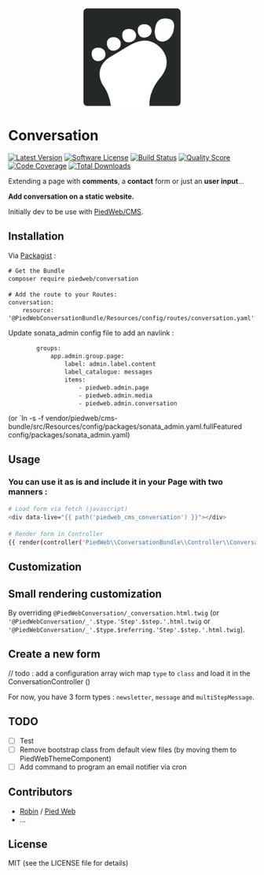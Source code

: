 <p align="center"><a href="https://dev.piedweb.com">
<img src="https://raw.githubusercontent.com/PiedWeb/piedweb-devoluix-theme/master/src/img/logo_title.png" width="200" height="200" alt="conversation static website" />
</a></p>

# Conversation

[![Latest Version](https://img.shields.io/github/tag/piedweb/conversation.svg?style=flat&label=release)](https://github.com/PiedWeb/conversation/tags)
[![Software License](https://img.shields.io/badge/license-MIT-brightgreen.svg?style=flat)](LICENSE)
[![Build Status](https://img.shields.io/travis/PiedWeb/conversation/master.svg?style=flat)](https://travis-ci.org/PiedWeb/conversation)
[![Quality Score](https://img.shields.io/scrutinizer/g/piedweb/conversation.svg?style=flat)](https://scrutinizer-ci.com/g/piedweb/conversation)
[![Code Coverage](https://img.shields.io/scrutinizer/coverage/g/PiedWeb/conversation.svg?style=flat)](https://scrutinizer-ci.com/g/PiedWeb/conversation/code-structure)
[![Total Downloads](https://img.shields.io/packagist/dt/piedweb/conversation-bundle.svg?style=flat)](https://packagist.org/packages/piedweb/conversation-bundle)

Extending a page with **comments**, a **contact** form or just an **user input**...

**Add conversation on a static website.**

Initially dev to be use with [PiedWeb/CMS](https://github.com/PiedWeb/CMS).

## Installation

Via [Packagist](https://packagist.org/packages/piedweb/conversation) :

```
# Get the Bundle
composer require piedweb/conversation

# Add the route to your Routes:
conversation:
    resource: '@PiedWebConversationBundle/Resources/config/routes/conversation.yaml'
```

Update sonata_admin config file to add an navlink :
```
        groups:
            app.admin.group.page:
                label: admin.label.content
                label_catalogue: messages
                items:
                    - piedweb.admin.page
                    - piedweb.admin.media
                    - piedweb.admin.conversation
```
(or `ln -s -f vendor/piedweb/cms-bundle/src/Resources/config/packages/sonata_admin.yaml.fullFeatured config/packages/sonata_admin.yaml)

## Usage

### You can use it as is and include it in your Page with two manners :

```bash
# Load form via fetch (javascript)
<div data-live="{{ path('piedweb_cms_conversation') }}"></div>

# Render form in Controller
{{ render(controller('PiedWeb\\ConversationBundle\\Controller\\ConversationController::show')) }}
```

## Customization

## Small rendering customization

By overriding `@PiedWebConversation/_conversation.html.twig`
(or `'@PiedWebConversation/_'.$type.'Step'.$step.'.html.twig`
or `'@PiedWebConversation/_'.$type.$referring.'Step'.$step.'.html.twig`).

## Create a new form

// todo : add a configuration array wich map `type` to `class` and load it in the ConversationController ()

For now, you have 3 form types : `newsletter`, `message` and `multiStepMessage`.

## TODO

- [ ] Test
- [ ] Remove bootstrap class from default view files (by moving them to PiedWebThemeComponent)
- [ ] Add command to program an email notifier via cron

## Contributors

- [Robin](https://www.robin-d.fr/) / [Pied Web](https://piedweb.com)
- ...

## License

MIT (see the LICENSE file for details)

